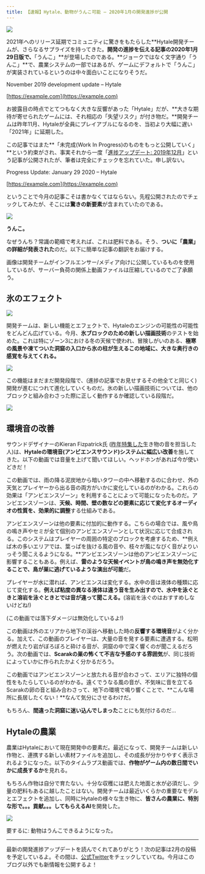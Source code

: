 ```yaml
---
title: 【速報】Hytale、動物がうんこ可能 – 2020年1月の開発進捗が公開
---
```


![](https://cdn-ak.f.st-hatena.com/images/fotolife/s/sasigume/20210208/20210208095903.png)

2021年へのリリース延期でコミュニティに驚きをもたらした**Hytale開発チームが、さらなるサプライズを持ってきた。**開発の進捗を伝える記事の2020年1月29日版で、**「うんこ」**が登場したのである。**ジョークではなく文字通り「うんこ」**で、農業システムの一部ではあるが、ゲームにデフォルトで「うんこ」が実装されているというのは中々面白いことになりそうだ。

November 2019 development update – Hytale

[https://example.com](https://example.com)

お披露目の時点でとてつもなく大きな反響があった「Hytale」だが、**大きな期待が寄せられたゲームには、それ相応の「失望リスク」が付き物だ。**開発チームは昨年11月、Hytaleが全員にプレイアブルになるのを、当初より大幅に遅い「2021年」に延期した。

この記事ではまた**「未完成(Work In Progress)のものをもっと公開していく」**という約束がされ、事実それから一度「[進捗アップデート: 2019年12月](https://hytale.com/news/2019/12/progress-update-december-12-2019)」という記事が公開されたが、筆者は完全にチェックを忘れていた。申し訳ない。

Progress Update: January 29 2020 – Hytale

[https://example.com](https://example.com)

ということで今月の記事こそは書かなくてはならない。先程公開されたのでチェックしてみたが、そこには**驚きの新要素**が含まれていたのである。

![](https://cdn-ak.f.st-hatena.com/images/fotolife/s/sasigume/20210208/20210208095903.png)

**うんこ。**

なぜうんち？常識の範疇で考えれば、これは肥料である。そう、**ついに「農業」の詳細が発表された**のだ。以下に簡単な記事の翻訳をお届けする。

画像は開発チームがインフルエンサー/メディア向けに公開しているものを使用しているが、サーバー負荷の関係上動画ファイルは圧縮しているのでご了承願う。

## 氷のエフェクト

![](https://cdn-ak.f.st-hatena.com/images/fotolife/s/sasigume/20210208/20210208100212.png)

開発チームは、新しい機能とエフェクトで、Hytaleのエンジンの可能性の可能性をどんどん広げている。今月、**氷ブロックのための新しい描画技術**のテストを始めた。これは特にゾーン3における冬の天候で使われ、冒険しがいのある、**極寒の風景や凍てついた洞窟の入口から氷の柱が生えるこの地域に、大きな奥行きの感覚を与えてくれる。**

![](https://cdn-ak.f.st-hatena.com/images/fotolife/s/sasigume/20210208/20210208100217.png)

この機能はまだまだ開発段階で、(進捗の記事でお見せするその他全てと同じく)開発が進むにつれて進化していくものだ。氷の新しい描画技術については、他のブロックと組み合わさった際に正しく動作するか確認している段階だ。

![](https://cdn-ak.f.st-hatena.com/images/fotolife/s/sasigume/20210208/20210208100221.png)

## 環境音の改善

サウンドデザイナーのKieran Fizpatrick氏 ([昨年特集した](https://hytale.com/news/2019/4/creating-creature-sounds-for-hytale)生き物の音を担当した人)は、**Hytaleの環境音(アンビエンスサウンド)システムに幅広い改善**を施してきた。以下の動画では音量を上げて聞いてほしい。ヘッドホンがあれば今が使いどきだ！

この動画では、雨の降る泥炭地から暗いタワーの中へ移動するのに合わせ、外の天気とプレイヤーから出る音の両方がいかに変化しているのがわかる。これらの効果は「アンビエンスゾーン」を利用することによって可能になったものだ。アンビエンスゾーンは、**天候、時間、壁の数などの要素に応じて変化するオーディオの性質を、効果的に調整**する仕組みである。

アンビエンスゾーンは他の要素に付加的に動作する。こちらの場合では、風や鳥の鳴き声やセミが全て個別のアンビエンスゾーンとして状況に応じて合成される。このシステムはプレイヤーの周囲の特定のブロックを考慮するため、**例えば木の多いエリアでは、葉っぱを抜ける風の音や、枝々が風になびく音がよりいっそう聞こえるようになる。**アンビエンスゾーンは他のアンビエンスゾーンに影響することもある。例えば、**雷のような天候イベントが鳥の鳴き声を無効化することで、鳥が巣に逃げているような演出が可能**だ。

プレイヤーが水に潜れば、アンビエンスは変化する。水中の音は液体の種類に応じて変化する。**例えば粘度の異なる液体は違う音を生み出すので、水中を泳ぐときと溶岩を泳ぐときとでは音が違って聞こえる。**(溶岩を泳ぐのはおすすめしないけどね!)

(この動画では落下ダメージは無効化しているよ!)

この動画は外のエリアから地下の渓谷へ移動した時の**反響する環境音**がよく分かる。加えて、この動画のプレイヤーは、大量の音を発する要素に遭遇する。松明が燃えたり岩がぼろぼろと砕ける音が、洞窟の中で深く響くのが聞こえるだろう。次の動画では、**Scarakの巣の怖くて不吉な予感のする雰囲気**が、同じ技術によっていかに作られたかよく分かるだろう。

この動画ではアンビエンスゾーンと放たれる音が合わさって、エリアに独特の個性をもたらしているのがわかる。遠くでうなる風の音が、不気味に音を立てるScarakの卵の音と組み合わさって、地下の環境で鳴り響くことで、**こんな場所に長居したくない！**なんて気分にさせるわけだ。

もちろん、**間違った洞窟に迷い込んでしまった**ことにも気付けるのだ…

## Hytaleの農業

農業はHytaleにおいて現在開発中の要素だ。最近になって、開発チームは新しい作物と、連携する新しい素材ファイルを追加し、その成長が分かりやすく表示されるようになった。以下のタイムラプス動画では、**作物がゲーム内の数日間でいかに成長するか**を見れる。

もちろん作物は自分で育たない。十分な収穫には肥えた地面と水が必須だし、少量の肥料もあるに越したことはない。開発チームは最近いくらかの重要なモデルとエフェクトを追加し、同時にHytaleの様々な生き物に、**皆さんの農業に、特別な形で。。。貢献。。。してもらえるAI**を開発した。

![](https://cdn-ak.f.st-hatena.com/images/fotolife/s/sasigume/20210208/20210208095903.png)

要するに: 動物はうんこできるようになった。

---

最新の開発進捗アップデートを読んでくれてありがとう！次の記事は2月の投稿を予定しているよ。その間は、[公式Twitter](https://twitter.com/Hytale)をチェックしていてね。今月はこのブログ以外でも新情報を公開するよ！
